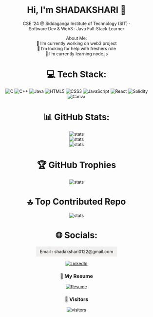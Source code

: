 <h1 align="center">Hi, I'm SHADAKSHARI 👋</h1>
<div align="center">
<p align="center">
  CSE ’24 @ Siddaganga Institute of Technology (SIT) · <br>Software Dev & Web3 · Java Full-Stack Learner
</p>
<!--💫--> About Me:<br>
🔭 I’m currently working on web3 project<br>🤝 I’m looking for help with freshers role<br>🌱 I’m currently learning node.js<br>



  
<!--[![LinkedIn](https://img.shields.io/badge/LinkedIn-%230077B5.svg?logo=linkedin&logoColor=white)](https://linkedin.com/in/shadakshari0122) [![email](https://img.shields.io/badge/Email-D14836?logo=gmail&logoColor=white)](mailto:shadzx0122@gmail.com) -->

# 💻 Tech Stack:
![C](https://img.shields.io/badge/c-%2300599C.svg?style=for-the-badge&logo=c&logoColor=white) ![C++](https://img.shields.io/badge/c++-%2300599C.svg?style=for-the-badge&logo=c%2B%2B&logoColor=white) ![Java](https://img.shields.io/badge/java-%23ED8B00.svg?style=for-the-badge&logo=openjdk&logoColor=white) ![HTML5](https://img.shields.io/badge/html5-%23E34F26.svg?style=for-the-badge&logo=html5&logoColor=white) ![CSS3](https://img.shields.io/badge/css3-%231572B6.svg?style=for-the-badge&logo=css3&logoColor=white) ![JavaScript](https://img.shields.io/badge/javascript-%23323330.svg?style=for-the-badge&logo=javascript&logoColor=%23F7DF1E) ![React](https://img.shields.io/badge/react-%2320232a.svg?style=for-the-badge&logo=react&logoColor=%2361DAFB) ![Solidity](https://img.shields.io/badge/Solidity-%23363636.svg?style=for-the-badge&logo=solidity&logoColor=white) ![Canva](https://img.shields.io/badge/Canva-%2300C4CC.svg?style=for-the-badge&logo=Canva&logoColor=white)
# 📊 GitHub Stats:

<img src="https://github-readme-stats.vercel.app/api?username=shadzx0122&theme=dark&hide_border=true&include_all_commits=true&count_private=false" alt="stats"/><br/>
<img src="https://nirzak-streak-stats.vercel.app/?user=shadzx0122&theme=dark&hide_border=true" alt="stats"/><br/>
<img src="https://github-readme-stats.vercel.app/api/top-langs/?username=shadzx0122&theme=dark&hide_border=true&include_all_commits=true&count_private=true&layout=compact" alt="stats"/>

# 🏆 GitHub Trophies
<p><img src="https://github-profile-trophy.vercel.app/?username=shadzx0122&theme=radical&no-frame=true&no-bg=false&margin-w=4" alt="stats"/>

# 🔝 Top Contributed Repo
<p><img src="https://github-contributor-stats.vercel.app/api?username=shadzx0122&limit=5&theme=dark&combine_all_yearly_contributions=true" alt="stats"/>


# 🌐 Socials:
 <!--**Email:** shadzx0122@gmail.com  
 **LinkedIn:** https://linkedin.com/in/shadakshari0122 -->
 <p style="background-color: rgba(232, 225, 225, 0.501); padding:8px;width: 250px;">Email : shadakshari0122@gmail.com</p>
  <a href="https://www.linkedin.com/in/shadakshari0122//">
    <img src="https://img.shields.io/badge/LinkedIn-0077B5?logo=linkedin&logoColor=white&style=for-the-badge" alt="LinkedIn" /></a>
<!--<a href="mailto:shadakshari0122@gmail.com">
    <img src="https://img.shields.io/badge/Email-D14836?logo=gmail&logoColor=white&style=for-the-badge" alt="Email" />
  </a> 
  -->
  

### 📄 My Resume
<p align="center">
   <a href="https://github.com/shadzx0122/shadzx0122/raw/main/Shadakshari.pdf" download>
    <img src="https://img.shields.io/badge/Download%20Resume-0A66C2?style=for-the-badge&logoColor=white" alt="Resume"/>
  </a>
  </a>
</p>


### 👀 Visitors
<p align="center">
  <img src="https://komarev.com/ghpvc/?username=shadzx0122&style=for-the-badge&label=VISITORS" alt="visitors"/>
</p>

</div>


<!--<img src="https://visitcount.itsvg.in/api?id=shadzx0122&icon=5&color=0" alt="stats" />--><!--(https://visitcount.itsvg.in) -->
<!--<div>-->
<!-- Proudly created with GPRM ( https://gprm.itsvg.in ) -->






<!-- from chat gpt 31/08/25
  README.md — drop this into your GitHub profile repo at:
  https://github.com/shadzx0122/shadzx0122
  Replace all shadzx0122 with your actual handle.
-->
<!--
<h1 align="center">Hi, I'm Shadakshari 👋</h1>
<p align="center">
  CSE ’24 @ Siddaganga Institute of Technology (SIT) · Software Dev & Web3 · Java Full-Stack Learner
</p>

<p align="center">
  <a href="https://github.com/shadzx0122">
    <img src="https://komarev.com/ghpvc/?username=shadzx0122&style=for-the-badge" alt="profile views" />
  </a>
  <a href="https://www.linkedin.com/in/YOUR_LINKEDIN/">
    <img src="https://img.shields.io/badge/LinkedIn-0077B5?logo=linkedin&logoColor=white&style=for-the-badge" alt="LinkedIn" />
  </a>
  <a href="mailto:YOUR_EMAIL@example.com">
    <img src="https://img.shields.io/badge/Email-D14836?logo=gmail&logoColor=white&style=for-the-badge" alt="Email" />
  </a>
</p>

---

### 🧭 About me
- 🎓 CSE Graduate (2024), **SIT**
- 🧩 Exploring **Java Full-Stack** (Spring Boot + React) & **Advanced SQL**
- 🔗 Built **Blockchain e-commerce** and an **NFT music platform**
- 🔬 Working on **SDN routing in MLT**
- 🤝 IEEE **SIT-SB** member & volunteer
- ⚡ I enjoy competitive programming & tinkering with emerging tech

---
-->
<!--
### 🛠️ Tech Stack -->
<!-- Add/remove as needed -->
<!--
![C](https://img.shields.io/badge/C-00599C?logo=c&logoColor=white)
![C++](https://img.shields.io/badge/C%2B%2B-00599C?logo=c%2B%2B&logoColor=white)
![Java](https://img.shields.io/badge/Java-007396?logo=openjdk&logoColor=white)
![SQL](https://img.shields.io/badge/SQL-336791?logo=postgresql&logoColor=white)
![HTML5](https://img.shields.io/badge/HTML5-E34F26?logo=html5&logoColor=white)
![CSS3](https://img.shields.io/badge/CSS3-1572B6?logo=css3&logoColor=white)
![Git](https://img.shields.io/badge/Git-F05032?logo=git&logoColor=white)
![GitHub](https://img.shields.io/badge/GitHub-181717?logo=github&logoColor=white)
![VS Code](https://img.shields.io/badge/VS%20Code-007ACC?logo=visual-studio-code&logoColor=white)
![Blockchain](https://img.shields.io/badge/Blockchain-121D33?logo=bitcoin&logoColor=white)

---

### 🚀 Projects
- **Blockchain E-Commerce Web App** — decentralized marketplace: payments, escrow-like flows, and on-chain order tracking.  
- **NFT Music Platform** — mint, list, and trade music NFTs with creator royalties.  
- **SDN Routing in MLT (Research)** — investigating routing strategies & performance trade-offs.

> 📌 Pin your top repos so they appear here on your profile:
> `Settings → Repositories → Pin` (or use **Pinned Repositories** on your profile)

---

### 📊 GitHub Stats
<div align="center">
<p>
  <img src="https://github-readme-stats.vercel.app/api?username=shadzx0122&show_icons=true&rank_icon=github&hide_title=true" alt="stats" />
</p>
<p>
  <img src="https://github-readme-streak-stats.herokuapp.com?user=shadzx0122" alt="streak" />
</p>
<p>
  <img src="https://github-readme-stats.vercel.app/api/top-langs/?username=shadzx0122&layout=compact" alt="top langs" />
</p>
</div>

---

### 🧪 What I’m learning right now
- Backend with **Spring Boot**, JPA/Hibernate, REST
- Frontend with **React**, component patterns, state mgmt
- **SQL** performance & query design (CTEs, indexes, window funcs)

---

### 🌍 Beyond code
- 🚴‍♂️ Mountain & road cycling · 🏓 Table tennis · 🎬 Movies & series

---

### 📫 Reach me
- **Email:** YOUR_EMAIL@example.com  
- **LinkedIn:** https://linkedin.com/in/YOUR_LINKEDIN  
- **Resume:** Add a public link here (Drive/Notion)

---

> “Keep building, keep learning, and stay curious.”
-->

<!--

## Hi there 👋
**shadzx0122/shadzx0122** is a ✨ _special_ ✨ repository because its `README.md` (this file) appears on your GitHub profile.

Here are some ideas to get you started:

- 🔭 I’m currently working on ...
- 🌱 I’m currently learning ...
- 👯 I’m looking to collaborate on ...
- 🤔 I’m looking for help with ...
- 💬 Ask me about ...
- 📫 How to reach me: ...
- 😄 Pronouns: ...
- ⚡ Fun fact: ...
-->


<!--## Hi there 👋-->

<!--
**shadzx0122/shadzx0122** is a ✨ _special_ ✨ repository because its `README.md` (this file) appears on your GitHub profile.

Here are some ideas to get you started:

- 🔭 I’m currently working on ...
- 🌱 I’m currently learning ...
- 👯 I’m looking to collaborate on ...
- 🤔 I’m looking for help with ...
- 💬 Ask me about ...
- 📫 How to reach me: ...
- 😄 Pronouns: ...
- ⚡ Fun fact: ...
-->
